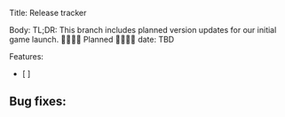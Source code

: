 Title: Release tracker

Body:
TL;DR: This branch includes planned version updates for our initial game launch.
🚢🚢🚢🚢
Planned 🚢🚢🚢🚢 date: TBD

Features:
- [ ] 

Bug fixes:
- 

